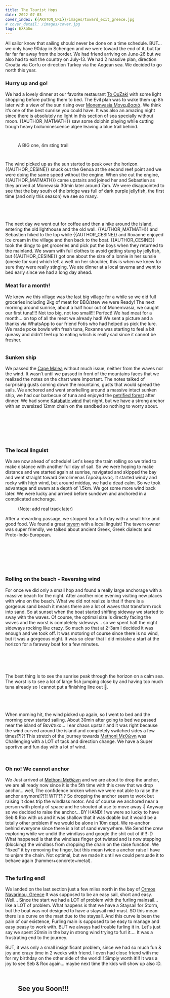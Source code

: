 ```yaml
---
title: The Tourist Hops
date: 2022-07-03
cover_index: {{AKATON_URL}}/images/toward_exit_greece.jpg
# cover_detail: /images/cover.jpg
tags: Ελλάδα
---
```



<p>All sailor know that sailing should never be done on a time schedule. BUT… we only have 90day in Schengen and we were toward the end of it, but far far far far away from the border. We had friend arriving on June-26 but we also had to exit the country on July-13. We had 2 massive plan, direction Croatia via Corfu or direction Turkey via the Aegean sea. We decided to go north this year.</p>

<h3>Hurry up and go!</h3>

<p>We had a lovely dinner at our favorite restaurant <a rel="noreferrer noopener" href="https://goo.gl/maps/fxeYLH7rtLMjRhBR8" target="_blank">To OuZaki</a> with some light shopping before putting them to bed. The Evil plan was to wake them up 8h later with a view of the sun rising over <a rel="noreferrer noopener" href="https://en.wikipedia.org/wiki/Monemvasia" data-type="URL" data-id="https://en.wikipedia.org/wiki/Monemvasia" target="_blank">Monemvasia Μονεμβασιά</a>. We think it’s one of the best sunrise you could have. It was also an amazing night since there is absolutely no light in this section of sea specially without moon. {{AUTHOR_MATMATH}} saw some dolphin playing while cutting trough heavy bioluminescence algee leaving a blue trail behind.</p>

<figure class="max-width-image">
    <img src="{{AKATON_URL}}/images/2022-06-24_momenvasia.jpg" alt=""/>
</figure>

<figure class="max-width-image">
    <img src="{{AKATON_URL}}/images/2022-06-27-momenvasia_seb.jpg" alt=""/>
</figure>


<figure class="max-width-image">
<img src="{{AKATON_URL}}/images/2022-06-27_medusa.jpg" alt=""/>
<figcaption class="wp-element-caption">A BIG one, 4m sting trail</figcaption>
</figure>

<figure class="max-width-image">
<img src="{{AKATON_URL}}/images/2022-06-27_flower.jpg" alt=""/>
</figure>

<figure class="max-width-image">
<img src="{{AKATON_URL}}/images/2022-06_27_building.jpg" alt=""/>
</figure>


<p>The wind picked up as the sun started to peak over the horizon. {{AUTHOR_CESINE}} snuck out the Genoa at the second reef point and we were doing the same speed without the engine. When she cut the engine, {{AUTHOR_MATMATH}} came upstairs and joined her and Sebastien as they arrived at Monevasia 30min later around 7am. We were disappointed to see that the bay south of the bridge was full of dark purple jellyfish, the first time (and only this season) we see so many.</p>


<figure class="max-width-image">
<img src="{{AKATON_URL}}/images/2022-06-27_collage1_door.jpg" alt=""/>
</figure>


<figure class="max-width-image">
<img src="{{AKATON_URL}}/images/2022-06-27_collage1_sea.jpg" alt=""/>
</figure>

<figure class="max-width-image">
<img src="{{AKATON_URL}}/images/2022-06-27_collage1_hike.jpg" alt=""/>
</figure>

<figure class="max-width-image">
<img src="{{AKATON_URL}}/images/2022-06-27_collage1_topHill.jpg" alt=""/>
</figure>

<p>The next day we went out for coffee and then a hike around the island, entering the old lighthouse and the old wall. {{AUTHOR_MATMATH}} and Sebastien hiked to the top while {{AUTHOR_CESINE}} and Roxanne enjoyed ice cream in the village and then back to the boat. {{AUTHOR_CESINE}} took the dingy to get groceries and pick put the boys when they returned to the mainland. We swam with full clothes to avoid getting stung by jellyfish, but {{AUTHOR_CESINE}} got one about the size of a lonnie in her sunsie (onesie for sun) which left a welt on her shoulder, this is when we knew for sure they were really stinging. We ate dinner at a local taverna and went to bed early since we had a long day ahead.</p>


<h3>Meat for a month!</h3>

<p>We knew we this village was the last big village for a while so we did full groceries including 2kg of meat for BBQ/stew we were Ready! The next morning around sunrise, about a half hour out of Monemvasia, we caught our first tuna!!!! Not too big, not too small!!! Perfect! We had meat for a month... on top of all the meat we already had! We sent a picture and a thanks via WhatsApp to our friend Fotis who had helped us pick the lure. We made poke bowls with fresh tuna, Roxanne was starting to feel a bit queasy and didn't feel up to eating which is really sad since it cannot be fresher. </p>

<figure class="max-width-image">
<img src="{{AKATON_URL}}/images/2022-06-28_Tuna.jpg" alt=""/>
</figure>

<h3>Sunken ship</h3>

<p>We passed the <a rel="noreferrer noopener" href="https://www.google.com/maps/place/Cape+Malea+Light+House/@36.4226286,23.1384432,12.75z/data=!4m5!3m4!1s0x149e7a7cfe02f237:0x965c31c694714a1b!8m2!3d36.4503933!4d23.2016199" data-type="URL" data-id="https://www.google.com/maps/place/Cape+Malea+Light+House/@36.4226286,23.1384432,12.75z/data=!4m5!3m4!1s0x149e7a7cfe02f237:0x965c31c694714a1b!8m2!3d36.4503933!4d23.2016199" target="_blank">Cape Malea</a> without much issue, neither from the waves nor the wind. It wasn’t until we passed in front of the mountains faces that we realized the notes on the chart were important. The notes talked of surprising gusts coming down the mountains, gusts that would spread the sails. We anchored and went snorkelling around a massive intact sunken ship, we had our barbecue of tuna and enjoyed the <a rel="noreferrer noopener" href="https://goo.gl/maps/9UddULh6C6NvAxJfA" target="_blank">petrified forest</a> after dinner. We had some <a rel="noreferrer noopener" href="https://en.wikipedia.org/wiki/Katabatic_wind" target="_blank">Katabatic wind</a> that night, but we have a strong anchor with an oversized 12mm chain on the sandbed so nothing to worry about.</p>


<figure class="max-width-image">
<img src="{{AKATON_URL}}/images/2022-06-28_bbq.jpg" alt=""/>
</figure>

<figure class="max-width-image">
<img src="{{AKATON_URL}}/images/2022-06-28_wing_on_wing.jpg" alt=""/>
</figure>

<figure class="max-width-image">
<img src="{{AKATON_URL}}/images/2022-06-28_DeadForest.jpg" alt=""/>
</figure>

<figure class="max-width-image">
<img src="{{AKATON_URL}}/images/2022-06-28_sunkenShip.jpg" alt=""/>
</figure>

<figure class="max-width-image">
<img src="{{AKATON_URL}}/images/2022-06-28_sunken_seb.jpg" alt=""/>
</figure>

<figure class="max-width-image">
<img src="{{AKATON_URL}}/images/2022-06-28_poke_bowl.jpg" alt=""/>
</figure>


<figure class="max-width-image">
<img src="/imsges/2022-06-28_deadForestPano.jpg" alt=""/>
</figure>

<h3>The local linguist</h3>

<p>We are now ahead of schedule! Let's keep the train rolling so we tried to make distance with another full day of sail. So we were hoping to make distance and we started again at sunrise, navigated and skipped the bay and went straight toward Gerolimenas Γερολιμένας. It started windy and rocky with high wind, but around midday, we had a dead calm. So we took advantage and swam at a depth of 1.5km. We got some more wind back later. We were lucky and arrived before sundown and anchored in a complicated anchorage. </p>

<figure class="max-width-image">
<img src="{{AKATON_URL}}/images/2022-06-28_route_map.png" alt=""/>
<figcaption class="wp-element-caption">(Note: add real track later)</figcaption>
</figure>

<p>After a rewarding passage, we stopped for a full day with a small hike and good food. We found a great <a href="https://goo.gl/maps/qPYVUSR4UmwU2L3q8" data-type="URL" data-id="https://goo.gl/maps/qPYVUSR4UmwU2L3q8">tavern</a> with a local linguist! The tavern owner was super friendly, we talked about ancient Greek, Greek dialects and Proto-Indo-European. </p>

<figure class="max-width-image">
<img src="{{AKATON_URL}}/images/2022-06_touristHop/PXL_20220630_152942015.MP_-1024x576.jpg" alt=""/>
</figure>

<figure class="max-width-image">
<img src="{{AKATON_URL}}/images/2022-06_touristHop/PXL_20220630_145850263-1024x576.jpg" alt=""/>
</figure>

<figure class="max-width-image">
<img src="{{AKATON_URL}}/images/2022-06_touristHop/PXL_20220629_182348509-1024x576.jpg" alt=""/>
</figure>

<figure class="max-width-image">
<img src="{{AKATON_URL}}/images/2022-06_touristHop/DSCF5252.jpg" alt=""/>
</figure>

<figure class="max-width-image">
<img src="{{AKATON_URL}}/images/2022-06_touristHop/0000_0000_00000000842.jpg" alt=""/>
</figure>

<figure class="max-width-image">
<img src="{{AKATON_URL}}/images/2022-06_touristHop/DSCF5465-1024x768.jpg" alt=""/>
</figure>

<figure class="max-width-image">
<img src="{{AKATON_URL}}/images/2022-06_touristHop/0000_0000_00000000102-PANO-1024x279.jpg" alt=""/>
</figure>

<h3>Rolling on the beach - Reversing wind</h3>

<p>For once we did only a small hop and found a really large anchorage with a massive beach for the night. After another nice evening visiting new places with wine on the beach. What we did not realize is that if there is a gorgeous sand beach it means there are a lot of waves that transform rock into sand. So at sunset when the boat started shifting sideway we started to sway with the waves. Of course, the optimal size Is directly facing the waves and the worst is completely sideways... so we spent half the night sideways rocking like crazy. So much so that at 2-3am I decided it was enough and we took off.  It was motoring of course since there is no wind, but it was a gorgeous night. It was so clear that I did mistake a start at the horizon for a faraway boat for a few minutes. </p>

<figure class="max-width-image">
<img src="{{AKATON_URL}}/images/2022-06_touristHop/DSCF5544-1024x768.jpg" alt=""/>
</figure>

<figure class="max-width-image">
<img src="{{AKATON_URL}}/images/2022-06_touristHop/PXL_20220701_174446962.MP_-1024x576.jpg" alt=""/>
</figure>

<figure class="max-width-image">
<img src="{{AKATON_URL}}/images/2022-06_touristHop/PXL_20220701_174433902.MP_-1024x576.jpg" alt=""/>
</figure>

<figure class="max-width-image">
<img src="{{AKATON_URL}}/images/2022-06_touristHop/PXL_20220701_172936033.MP_-1024x576.jpg" alt=""/>
</figure>

<figure class="max-width-image">
<img src="{{AKATON_URL}}/images/2022-06_touristHop/PXL_20220701_170551334.MP_-1024x576.jpg" alt=""/>
</figure>


<p>The best thing Is to see the sunrise peak through the horizon on a calm sea. The worst is to see a lot of large fish jumping close by and having too much tuna already so I cannot put a finishing line out 🤣. </p>

<figure class="max-width-image">
<img src="{{AKATON_URL}}/images/2022-06_touristHop/PXL_20220627_031919733-1024x576.jpg" alt=""/>
</figure>

<figure class="max-width-image">
<img src="{{AKATON_URL}}/images/2022-06_touristHop/PXL_20220627_0333092202-1024x576.jpg" alt=""/>
</figure>

<figure class="max-width-image">
<img src="{{AKATON_URL}}/images/2022-06_touristHop/received_731631627955433-1024x576.jpeg" alt=""/>
</figure>

<figure class="max-width-image">
<img src="{{AKATON_URL}}/images/2022-06_touristHop/PXL_20220627_024154985-1024x576.jpg" alt=""/>
</figure>


<p>When morning hit, the wind picked up again, so I went to bed and the morning crew started sailing. About 30min after going to bed we passed near the island of Βενέτικο... I ear chaos upstair and it was right because the wind curved around the island and completely switched sides a few times!?!?! This stretch of the journey towards <a href="https://www.google.com/maps/place/Methoni+240+06,+Greece/@36.8194274,21.7027296,16z/data=!3m1!4b1!4m6!3m5!1s0x1361705340fdd0bd:0x973b586fd4a2d258!8m2!3d36.8199022!4d21.7063018!16zL20vMGQzZzE5?coh=164777&amp;entry=tt">Methoni Μεθώνη</a> was Challenging with a LOT of tack and direction change. We have a Super sportive and fun day with a lot of wind. </p>

<figure class="max-width-image">
<img src="{{AKATON_URL}}/images/2022-06_touristHop/0000_0000_00000000772-1024x414.jpg" alt=""/>
</figure>

<figure class="max-width-image">
<img src="{{AKATON_URL}}/images/2022-06_touristHop/PXL_20220702_140907275-1024x576.jpg" alt=""/>
</figure>

<h3>Oh no! We cannot anchor</h3>

<p>We Just arrived at <a href="https://www.google.com/maps/place/Methoni+240+06,+Greece/@36.8194274,21.7027296,16z/data=!3m1!4b1!4m6!3m5!1s0x1361705340fdd0bd:0x973b586fd4a2d258!8m2!3d36.8199022!4d21.7063018!16zL20vMGQzZzE5?coh=164777&amp;entry=tt">Methoni Μεθώνη</a> and we are about to drop the anchor, we are all ready now since it is the 5th time with this crew that we drop anchor... well, The confidence broken when we were not able to raise the anchor anymore!?!?! WTF!?!? So dropping the anchor seem to work but raising it does trip the windlass motor. And of course we anchored near a person with plenty of space and he shouted at use to move away :| Anyway so we decided to raise the anchor... BY HAND!!! we were so lucky to have Seb &amp; Rox with us and it was shallow that it was doable but it would be a totally other problem if we would be alone in 10m dept. We re-anchor behind everyone since there is a lot of sand everywhere. We Send the crew exploring while we undid the windlass and google the shit out of it!!! :D What happened is that the windlass finger got twisted and is now stepping (blocking) the windlass from dropping the chain on the raise function.  We "fixed" it by removing the finger, but this mean twice a anchor raise I have to unjam the chain. Not optimal, but we made it until we could persuade it to behave again (hammer+concrete+metal).</p>

<figure class="max-width-image">
<img src="{{AKATON_URL}}/images/2022-06_touristHop/PXL_20220702_143617273.MP_-1024x576.jpg" alt=""/>
</figure>

<h3>The furling end!</h3>

<p>We landed on the last section just a few miles north in the bay of <a href="https://goo.gl/maps/E9fseBx5sH4BYmGw8">Ormos Navarinou, Greece</a> It was supposed to be an easy sail, short and easy. Well... Since the start we had a LOT of problem with the furling mainsail... like a LOT of problem. What happens is that we have a Staysail for Storm, but the boat was not designed to have a staysail mid-mast. SO this mean there is a curve on the mast due to the staysail. And this curve is been the pain of our existence, Furling main is supposed to be easy to manage and easy peasy to work with. BUT we always had trouble furling it in. Let's just say we spent 20min in the bay in strong wind trying to furl it.... It was a frustrating end to the journey. </p>

<p>BUT, it was only a small insignificant problem, since we had so much fun &amp; joy and crazy time in 2 weeks with friend. I even had close friend with me for my birthday on the other side of the world!!! Simply worth it!!! It was a joy to see Seb &amp; Rox again... maybe next time the kids will show up also :D. </p>

<figure class="wp-block-gallery has-nested-images columns-default is-cropped">

<figure class="max-width-image">
<img src="{{AKATON_URL}}/images/2022-06_touristHop/PXL_20220701_170451466.MP_-1024x576.jpg" alt=""/>
</figure>

<figure class="max-width-image">
<img src="{{AKATON_URL}}/images/2022-06_touristHop/PXL_20220627_181955579.MP_-1024x576.jpg" alt=""/>
</figure>

<h2 class="has-text-align-center">See you Soon!!!</h2>
